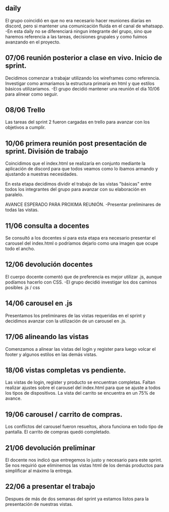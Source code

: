 ## daily

El grupo coincidió en que no era necesario hacer reuniones diarías en discord, pero si mantener una comunicación fluida en el canal de whatsapp.
    -En esta daily no se diferenciará ningun integrante del grupo, sino que haremos referencia a las tareas, decisiones grupales y como fuimos avanzando en el proyecto.


## 07/06 reunión posterior a clase en vivo. Inicio de sprint.

Decidimos comenzar a trabajar utilizando los wireframes como referencia. Investigar como armariamos la estructura primaria en html y que estilos básicos utilizariamos.
    -El grupo decidió mantener una reunión el día 10/06 para alinear como seguir.

## 08/06 Trello

Las tareas del sprint 2 fueron cargadas en trello para avanzar con los objetivos a cumplir.


## 10/06 primera reunión post presentación de sprint. División de trabajo

Coincidimos que el index.html se realizaría en conjunto mediante la aplicación de discord para que todos veamos como lo ibamos armando y ajustando a nuestras necesidades.

En esta etapa decidimos dividir el trabajo de las vistas "básicas" entre todos los integrantes del grupo para avanzar con su elaboración en paralelo.

AVANCE ESPERADO PARA PROXIMA REUNIÓN.
    -Presentar preliminares de todas las vistas.

## 11/06 consulta a docentes

Se consultó a los docentes si para esta etapa era necesario presentar el carousel del index.html o podríamos dejarlo como una imagen que ocupe todo el ancho.

## 12/06 devolución docentes

El cuerpo docente comentó que de preferencia es mejor utilizar .js, aunque podíamos hacerlo con CSS.
    -El grupo decidió investigar los dos caminos posibles .js / css

## 14/06 carousel en .js

Presentamos los preliminares de las vistas requeridas en el sprint y decidimos avanzar con la utilización de un carousel en .js.

## 17/06 alineando las vistas

Comenzamos a alinear las vistas del login y register para luego volcar el footer y algunos estilos en las demás vistas.

## 18/06 vistas completas vs pendiente.

Las vistas de login, register y producto se encuentran completas. 
Faltan realizar ajustes sobre el carousel del index.html para que se ajuste a todos los tipos de dispositivos.
La vista del carrito se encuentra en un 75% de avance.

## 19/06 carousel / carrito de compras.

Los conflictos del carousel fueron resueltos, ahora funciona en todo tipo de pantalla.
El carrito de compras quedó completado.

## 21/06 devolución preliminar

El docente nos indicó que entregemos lo justo y necesario para este sprint. 
Se nos requirió que eliminemos las vistas html de los demás productos para simplificar al máximo la entrega.


## 22/06 a presentar el trabajo

Despues de más de dos semanas del sprint ya estamos listos para la presentación de nuestras vistas.